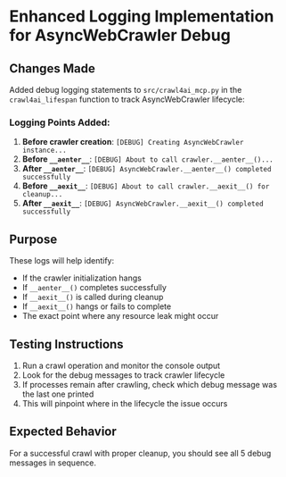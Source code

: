 # Enhanced Logging Implementation for AsyncWebCrawler Debug

## Changes Made
Added debug logging statements to `src/crawl4ai_mcp.py` in the `crawl4ai_lifespan` function to track AsyncWebCrawler lifecycle:

### Logging Points Added:
1. **Before crawler creation**: `[DEBUG] Creating AsyncWebCrawler instance...`
2. **Before `__aenter__`**: `[DEBUG] About to call crawler.__aenter__()...`
3. **After `__aenter__`**: `[DEBUG] AsyncWebCrawler.__aenter__() completed successfully`
4. **Before `__aexit__`**: `[DEBUG] About to call crawler.__aexit__() for cleanup...`
5. **After `__aexit__`**: `[DEBUG] AsyncWebCrawler.__aexit__() completed successfully`

## Purpose
These logs will help identify:
- If the crawler initialization hangs
- If `__aenter__()` completes successfully
- If `__aexit__()` is called during cleanup
- If `__aexit__()` hangs or fails to complete
- The exact point where any resource leak might occur

## Testing Instructions
1. Run a crawl operation and monitor the console output
2. Look for the debug messages to track crawler lifecycle
3. If processes remain after crawling, check which debug message was the last one printed
4. This will pinpoint where in the lifecycle the issue occurs

## Expected Behavior
For a successful crawl with proper cleanup, you should see all 5 debug messages in sequence.
